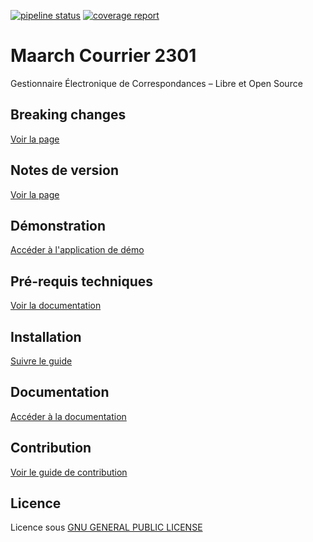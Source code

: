 [![pipeline status](https://labs.maarch.org/maarch/MaarchCourrier/badges/main/pipeline.svg)](https://labs.maarch.org/maarch/MaarchCourrier/-/commits/main)
[![coverage report](https://labs.maarch.org/maarch/MaarchCourrier/badges/main/coverage.svg)](https://labs.maarch.org/maarch/MaarchCourrier/-/commits/main)


# Maarch Courrier 2301
Gestionnaire Électronique de Correspondances – Libre et Open Source

## Breaking changes
[Voir la page](https://docs.maarch.org/gitbook/html/MaarchCourrier/2301/guat/guat_migration/home.html)

## Notes de version
[Voir la page](https://community.maarch.org/c/maarch-courrier/changelogs)

## Démonstration
[Accéder à l'application de démo](http://demo.maarchcourrier.com/)

## Pré-requis techniques
[Voir la documentation](https://docs.maarch.org/MaarchCourrier/2301/guat/guat_prerequisites/home.html)

## Installation
[Suivre le guide](https://docs.maarch.org/MaarchCourrier/2301/guat/guat_installation/debian.html)

## Documentation
[Accéder à la documentation](https://docs.maarch.org/MaarchCourrier/2301)

## Contribution
[Voir le guide de contribution](https://labs.maarch.org/maarch/MaarchCourrier/blob/main/CONTRIBUTING.md)

## Licence
Licence sous [GNU GENERAL PUBLIC LICENSE](https://labs.maarch.org/maarch/MaarchCourrier/blob/main/LICENSE.txt) 
